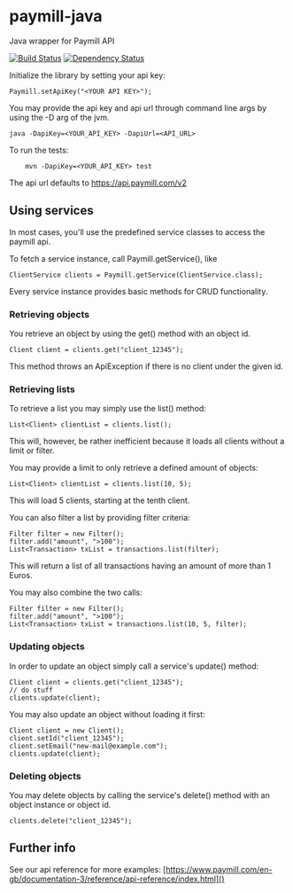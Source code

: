 paymill-java
============
Java wrapper for Paymill API

[![Build Status](https://travis-ci.org/paymill/paymill-java.png?branch=master)](https://travis-ci.org/paymill/paymill-java) [![Dependency Status](https://www.versioneye.com/user/projects/51f106fa632bac3e2b036ded/badge.png)](https://www.versioneye.com/user/projects/51f106fa632bac3e2b036ded)

Initialize the library by setting your api key:

	Paymill.setApiKey("<YOUR API KEY>");

You may provide the api key and api url through command line args by using the
-D arg of the jvm.

	java -DapiKey=<YOUR_API_KEY> -DapiUrl=<API_URL>

To run the tests:

        mvn -DapiKey=<YOUR_API_KEY> test


The api url defaults to https://api.paymill.com/v2

Using services
--------------

In most cases, you'll use the predefined service classes to access the paymill api.

To fetch a service instance, call Paymill.getService(), like

	ClientService clients = Paymill.getService(ClientService.class);

Every service instance provides basic methods for CRUD functionality.

### Retrieving objects

You retrieve an object by using the get() method with an object id.

	Client client = clients.get("client_12345");

This method throws an ApiException if there is no client under the given id.

### Retrieving lists

To retrieve a list you may simply use the list() method:

	List<Client> clientList = clients.list();

This will, however, be rather inefficient because it loads all clients without a limit or filter.

You may provide a limit to only retrieve a defined amount of objects:

	List<Client> clientList = clients.list(10, 5);

This will load 5 clients, starting at the tenth client.

You can also filter a list by providing filter criteria:

	Filter filter = new Filter();
	filter.add("amount", ">100");
	List<Transaction> txList = transactions.list(filter);

This will return a list of all transactions having an amount of more than 1 Euros.

You may also combine the two calls:

	Filter filter = new Filter();
	filter.add("amount", ">100");
	List<Transaction> txList = transactions.list(10, 5, filter);

### Updating objects

In order to update an object simply call a service's update() method:

	Client client = clients.get("client_12345");
	// do stuff
	clients.update(client);

You may also update an object without loading it first:

	Client client = new Client();
	client.setId("client_12345");
	client.setEmail("new-mail@example.com");
	clients.update(client);

### Deleting objects

You may delete objects by calling the service's delete() method with an object instance or object id.

	clients.delete("client_12345");

Further info
------------

See our api reference for more examples: [https://www.paymill.com/en-gb/documentation-3/reference/api-reference/index.html]()

